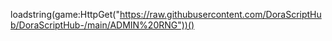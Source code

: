 loadstring(game:HttpGet("https://raw.githubusercontent.com/DoraScriptHub/DoraScriptHub-/main/ADMIN%20RNG"))()
